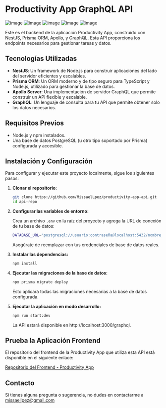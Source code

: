 # Productivity App GraphQL API

![image](https://img.shields.io/badge/TypeScript-007ACC?style=for-the-badge&logo=typescript&logoColor=white)
![image](https://img.shields.io/badge/nestjs-E0234E?style=for-the-badge&logo=nestjs&logoColor=white)
![image](https://img.shields.io/badge/Prisma-3982CE?style=for-the-badge&logo=Prisma&logoColor=white)
![image](https://img.shields.io/badge/Apollo%20GraphQL-311C87?&style=for-the-badge&logo=Apollo%20GraphQL&logoColor=white)
![image](https://img.shields.io/badge/GraphQl-E10098?style=for-the-badge&logo=graphql&logoColor=white)

Este es el backend de la aplicación Productivity App, construido con NestJS, Prisma ORM, Apollo, y GraphQL. Esta API proporciona los endpoints necesarios para gestionar tareas y datos.

## Tecnologías Utilizadas

- **NestJS**: Un framework de Node.js para construir aplicaciones del lado del servidor eficientes y escalables.
- **Prisma ORM**: Un ORM moderno y de tipo seguro para TypeScript y Node.js, utilizado para gestionar la base de datos.
- **Apollo Server**: Una implementación de servidor GraphQL que permite construir un API flexible y escalable.
- **GraphQL**: Un lenguaje de consulta para tu API que permite obtener solo los datos necesarios.

## Requisitos Previos

- Node.js y npm instalados.
- Una base de datos PostgreSQL (u otro tipo soportado por Prisma) configurada y accesible.

## Instalación y Configuración

Para configurar y ejecutar este proyecto localmente, sigue los siguientes pasos:

1. **Clonar el repositorio:**

   ```bash
   git clone https://github.com/MissaelLpez/productivity-app-api.git
   cd api-repo
   ```

2. **Configurar las variables de entorno:**

   Crea un archivo `.env` en la raíz del proyecto y agrega la URL de conexión de tu base de datos:

   ```bash
   DATABASE_URL="postgresql://usuario:contraseña@localhost:5432/nombre_base_datos"
   ```

   Asegúrate de reemplazar con tus credenciales de base de datos reales.

3. **Instalar las dependencias:**

   ```bash
   npm install
   ```

4. **Ejecutar las migraciones de la base de datos:**

   ```bash
   npx prisma migrate deploy
   ```

   Esto aplicará todas las migraciones necesarias a la base de datos configurada.

5. **Ejecutar la aplicación en modo desarrollo:**

   ```bash
   npm run start:dev
   ```

   La API estará disponible en http://localhost:3000/graphql.

## Prueba la Aplicación Frontend

El repositorio del frontend de la Productivity App que utiliza esta API está disponible en el siguiente enlace:

[Repositorio del Frontend - Productivity App](https://github.com/MissaelLpez/productivity-app-client)

## Contacto

Si tienes alguna pregunta o sugerencia, no dudes en contactarme a missaellpez@gmail.com

